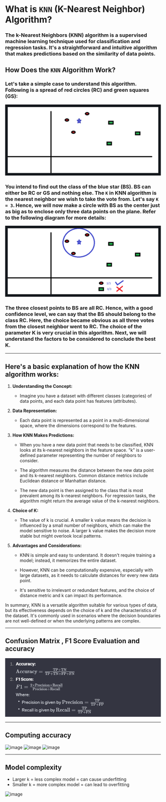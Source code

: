 # What is `KNN` (K-Nearest Neighbor) Algorithm?

### The k-Nearest Neighbors (KNN) algorithm is a supervised machine learning technique used for classification and regression tasks. It's a straightforward and intuitive algorithm that makes predictions based on the similarity of data points.

## How Does the `KNN` Algorithm Work?

### Let's take a simple case to understand this algorithm. Following is a spread of red circles (RC) and green squares (GS):

![RC and GS](image.png)

### You intend to find out the class of the blue star (BS). BS can either be RC or GS and nothing else. The `K` in KNN algorithm is the nearest neighbor we wish to take the vote from. Let's say `K = 3`. Hence, we will now make a circle with BS as the center just as big as to enclose only three data points on the plane. Refer to the following diagram for more details:

![KNN Diagram](image-1.png)

### The three closest points to BS are all RC. Hence, with a good confidence level, we can say that the BS should belong to the class RC. Here, the choice became obvious as all three votes from the closest neighbor went to RC. The choice of the parameter K is very crucial in this algorithm. Next, we will understand the factors to be considered to conclude the best K.

---

## Here's a basic explanation of how the KNN algorithm works:

1. **Understanding the Concept:**
   - Imagine you have a dataset with different classes (categories) of data points, and each data point has features (attributes).

2. **Data Representation:**
   - Each data point is represented as a point in a multi-dimensional space, where the dimensions correspond to the features.

3. **How KNN Makes Predictions:**
   - When you have a new data point that needs to be classified, KNN looks at its k-nearest neighbors in the feature space. "k" is a user-defined parameter representing the number of neighbors to consider.

   - The algorithm measures the distance between the new data point and its k-nearest neighbors. Common distance metrics include Euclidean distance or Manhattan distance.

   - The new data point is then assigned to the class that is most prevalent among its k-nearest neighbors. For regression tasks, the algorithm might return the average value of the k-nearest neighbors.

4. **Choice of K:**
   - The value of k is crucial. A smaller k value means the decision is influenced by a small number of neighbors, which can make the model sensitive to noise. A larger k value makes the decision more stable but might overlook local patterns.

5. **Advantages and Considerations:**
   - KNN is simple and easy to understand. It doesn't require training a model; instead, it memorizes the entire dataset.

   - However, KNN can be computationally expensive, especially with large datasets, as it needs to calculate distances for every new data point.

   - It's sensitive to irrelevant or redundant features, and the choice of distance metric and k can impact its performance.

In summary, KNN is a versatile algorithm suitable for various types of data, but its effectiveness depends on the choice of k and the characteristics of the dataset. It's commonly used in scenarios where the decision boundaries are not well-defined or when the underlying patterns are complex.

---



## Confusion Matrix , F1 Score Evaluation and accuracy

![alt text](image-2.png)

---
## Computing accuracy
![image](https://github.com/MahmoudNamNam/KNN/assets/148398760/98c14b4e-7680-411e-a270-9e5954cc1d73)
![image](https://github.com/MahmoudNamNam/KNN/assets/148398760/e04662b4-9755-4a72-a468-da7cbce38231)
![image](https://github.com/MahmoudNamNam/KNN/assets/148398760/8997aedf-f58a-4237-b2d2-fed458f817f9)

---
## Model complexity
- Larger k = less complex model = can cause underfitting
- Smaller k = more complex model = can lead to overfitting

![image](https://github.com/MahmoudNamNam/KNN/assets/148398760/188d0311-4900-45a9-b15f-02efc1534a2b)
